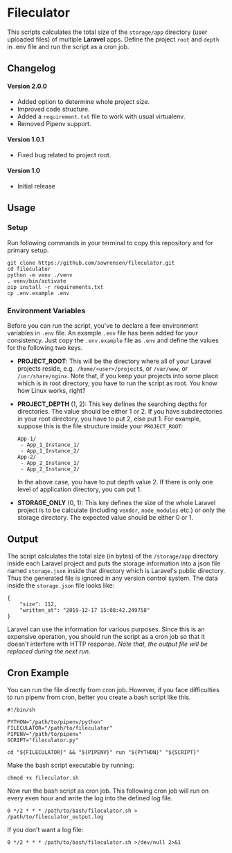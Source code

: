 # Fileculator

This scripts calculates the total size of the `storage/app`
directory (user uploaded files) of multiple **Laravel** apps. 
Define the project `root` and `depth` in .env file and run 
the script as a cron job.

Changelog
------

#### Version 2.0.0

 - Added option to determine whole project size.
 - Improved code structure.
 - Added a `requirement.txt` file to work with usual virtualenv.
 - Removed Pipenv support.

#### Version 1.0.1

 - Fixed bug related to project root.

#### Version 1.0

 - Initial release

Usage
------

### Setup

Run following commands in your terminal to copy this repository and for primary setup.

```
git clone https://github.com/sowrensen/fileculator.git
cd fileculator
python -m venv ./venv
. venv/bin/activate
pip install -r requirements.txt
cp .env.example .env
```

### Environment Variables

Before you can run the script, you've to declare a few environment variables 
in `.env` file. An example `.env` file has been added for your consistency. 
Just copy the `.env.example` file as `.env` and define the values for the 
following two keys.

 - **PROJECT_ROOT**: This will be the directory where all of your Laravel 
  projects reside, e.g.` /home/<user>/project`s, or `/var/www`, or 
  `/usr/share/nginx`. Note that, if you keep your projects into 
  some place which is in root directory, you have to run the 
  script as root. You know how Linux works, right?
 
 - **PROJECT_DEPTH** (1, 2): This key defines the searching depths for directories.
 The value should be either 1 or 2. If you have subdirectories in your root 
 directory, you have to put 2, else put 1. For example, suppose this is the file
 structure inside your `PROJECT_ROOT`:
 
   ```
   App-1/
    - App_1_Instance_1/
    - App_1_Instance_2/
   App-2/
    - App_2_Instance_1/
    - App_2_Instance_2/
   ``` 

   In the above case, you have to put depth value 2. If there is only one
   level of application directory, you can put 1.

 - **STORAGE_ONLY** (0, 1): This key defines the size of the whole Laravel project
 is to be calculate (including `vendor`, `node_modules` etc.) or only the storage
 directory. The expected value should be either 0 or 1. 

Output
------

The script calculates the total size (in bytes) of the `/storage/app` directory 
inside each Laravel project and puts the storage information into a json file 
named `storage.json` inside that directory which is Laravel's public directory. 
Thus the generated file is ignored in any version control system. The data inside the 
`storage.json` file looks like:

```
{
    "size": 112, 
    "written_at": "2019-12-17 15:08:42.249758"
}
```

Laravel can use the information for various purposes. Since this is an expensive operation, 
you should run the script as a cron job so that it doesn't interfere with HTTP response. 
_Note that, the output file will be replaced during the next run_.

Cron Example
------------

You can run the file directly from cron job. However, if you face difficulties to run 
pipenv from cron, better you create a bash script like this.

```
#!/bin/sh

PYTHON="/path/to/pipenv/python"
FILECULATOR="/path/to/fileculator"
PIPENV="/path/to/pipenv"
SCRIPT="fileculator.py"

cd "${FILECULATOR}" && "${PIPENV}" run "${PYTHON}" "${SCRIPT}"
```

Make the bash script executable by running:

```shell
chmod +x fileculator.sh
```

Now run the bash script as cron job. This following cron job will run on every even hour and write the log into the defined log file.
```
0 */2 * * * /path/to/bash/fileculator.sh > /path/to/fileculator_output.log
```

If you don't want a log file:
```
0 */2 * * * /path/to/bash/fileculator.sh >/dev/null 2>&1
```

